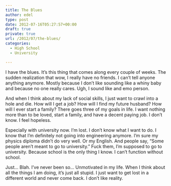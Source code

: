 ```yaml
---
title: The Blues
author: edel
type: post
date: 2012-07-16T05:27:57+00:00
draft: true
private: true
url: /2012/07/the-blues/
categories:
  - High School
  - University

---
```

I have the blues. It&#8217;s this thing that comes along every couple of weeks. The sudden realization that wow, I really have no friends. I can&#8217;t tell anyone anything anymore. Mostly because I don&#8217;t like sounding like a whiny baby and because no one really cares. Ugh, I sound like and emo person.

And when I think about my lack of social skills, I just want to crawl into a hole and die. How will I get a job? How will I find my future husband? How will I ever start a family? There goes three of my goals in life. I want nothing more than to be loved, start a family, and have a decent paying job. I don&#8217;t know. I feel hopeless.

Especially with university now. I&#8217;m lost. I don&#8217;t know what I want to do. I know that I&#8217;m definitely not going into engineering anymore. I&#8217;m sure my physics diploma didn&#8217;t do very well. Or my English. And people say, &#8220;Some people aren&#8217;t meant to go to university.&#8221; Fuck them, I&#8217;m supposed to go to university. Because school is the only thing I know. I can&#8217;t function without school.

Just&#8230; Blah. I&#8217;ve never been so&#8230; Unmotivated in my life. When I think about all the things I am doing, it&#8217;s just all stupid. I just want to get lost in a different world and never come back. I don&#8217;t like reality.

<ol class="footnote">
</ol>